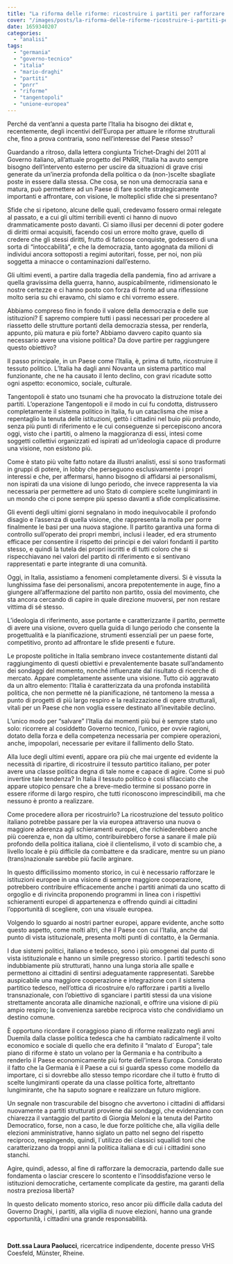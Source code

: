 ```yaml
---
title: "La riforma delle riforme: ricostruire i partiti per rafforzare la democrazia"
cover: "/images/posts/la-riforma-delle-riforme-ricostruire-i-partiti-per-rafforzare-la-democrazia.jpg"
date: 1659340207
categories: 
  - "analisi"
tags: 
  - "germania"
  - "governo-tecnico"
  - "italia"
  - "mario-draghi"
  - "partiti"
  - "pnrr"
  - "riforme"
  - "tangentopoli"
  - "unione-europea"
---
```


Perché da vent’anni a questa parte l’Italia ha bisogno dei diktat e, recentemente, degli incentivi dell’Europa per attuare le riforme strutturali che, fino a prova contraria, sono nell’interesse del Paese stesso?

Guardando a ritroso, dalla lettera congiunta Trichet-Draghi del 2011 al Governo italiano, all’attuale progetto del PNRR, l’Italia ha avuto sempre bisogno dell’intervento esterno per uscire da situazioni di grave crisi generate da un’inerzia profonda della politica o da (non-)scelte sbagliate poste in essere dalla stessa. Che cosa, se non una democrazia sana e matura, può permettere ad un Paese di fare scelte strategicamente importanti e affrontare, con visione, le molteplici sfide che si presentano?

Sfide che si ripetono, alcune delle quali, credevamo fossero ormai relegate al passato, e a cui gli ultimi terribili eventi ci hanno di nuovo drammaticamente posto davanti. Ci siamo illusi per decenni di poter godere di diritti ormai acquisiti, facendo cosi un errore molto grave, quello di credere che gli stessi diritti, frutto di faticose conquiste, godessero di una sorta di “intoccabilità”, e che la democrazia, tanto agognata da milioni di individui ancora sottoposti a regimi autoritari, fosse, per noi, non più soggetta a minacce o contaminazioni dall’esterno.

Gli ultimi eventi, a partire dalla tragedia della pandemia, fino ad arrivare a quella gravissima della guerra, hanno, auspicabilmente, ridimensionato le nostre certezze e ci hanno posto con forza di fronte ad una riflessione molto seria su chi eravamo, chi siamo e chi vorremo essere.

Abbiamo compreso fino in fondo il valore della democrazia e delle sue istituzioni? E sapremo compiere tutti i passi necessari per procedere al riassetto delle strutture portanti della democrazia stessa, per renderla, appunto, più matura e più forte? Abbiamo davvero capito quanto sia necessario avere una visione politica? Da dove partire per raggiungere questo obiettivo?

Il passo principale, in un Paese come l’Italia, è, prima di tutto, ricostruire il tessuto politico. L’Italia ha dagli anni Novanta un sistema partitico mal funzionante, che ne ha causato il lento declino, con gravi ricadute sotto ogni aspetto: economico, sociale, culturale.

Tangentopoli è stato uno tsunami che ha provocato la distruzione totale dei partiti. L’operazione Tangentopoli e il modo in cui fu condotta, distrussero completamente il sistema politico in Italia, fu un cataclisma che mise a repentaglio la tenuta delle istituzioni, gettò i cittadini nel buio più profondo, senza più punti di riferimento e le cui conseguenze si percepiscono ancora oggi, visto che i partiti, o almeno la maggioranza di essi, intesi come soggetti collettivi organizzati ed ispirati ad un’ideologia capace di produrre una visione, non esistono più.

Come è stato più volte fatto notare da illustri analisti, essi si sono trasformati in gruppi di potere, in lobby che perseguono esclusivamente i propri interessi e che, per affermarsi, hanno bisogno di affidarsi ai personalismi, non ispirati da una visione di lungo periodo, che invece rappresenta la via necessaria per permettere ad uno Stato di compiere scelte lungimiranti in un mondo che ci pone sempre più spesso davanti a sfide complicatissime.

Gli eventi degli ultimi giorni segnalano in modo inequivocabile il profondo disagio e l’assenza di quella visione, che rappresenta la molla per porre finalmente le basi per una nuova stagione. Il partito garantiva una forma di controllo sull’operato dei propri membri, inclusi i leader, ed era strumento efficace per consentire il rispetto dei principi e dei valori fondanti il partito stesso, e quindi la tutela dei propri iscritti e di tutti coloro che si rispecchiavano nei valori del partito di riferimento e si sentivano rappresentati e parte integrante di una comunità.

Oggi, in Italia, assistiamo a fenomeni completamente diversi. Si è vissuta la lunghissima fase dei personalismi, ancora prepotentemente in auge, fino a giungere all’affermazione del partito non partito, ossia del movimento, che sta ancora cercando di capire in quale direzione muoversi, per non restare vittima di sé stesso.

L’ideologia di riferimento, asse portante e caratterizzante il partito, permette di avere una visione, ovvero quella guida di lungo periodo che consente la progettualità e la pianificazione, strumenti essenziali per un paese forte, competitivo, pronto ad affrontare le sfide presenti e future.

Le proposte politiche in Italia sembrano invece costantemente distanti dal raggiungimento di questi obiettivi e prevalentemente basate sull’andamento dei sondaggi del momento, nonché influenzate dal risultato di ricerche di mercato. Appare completamente assente una visione. Tutto ciò aggravato da un altro elemento: l’Italia è caratterizzata da una profonda instabilità politica, che non permette né la pianificazione, né tantomeno la messa a punto di progetti di più largo respiro e la realizzazione di opere strutturali, vitali per un Paese che non voglia essere destinato all’inevitabile declino.

L’unico modo per “salvare” l’Italia dai momenti più bui è sempre stato uno solo: ricorrere al cosiddetto Governo tecnico, l’unico, per ovvie ragioni, dotato della forza e della competenza necessaria per compiere operazioni, anche, impopolari, necessarie per evitare il fallimento dello Stato.

Alla luce degli ultimi eventi, appare ora più che mai urgente ed evidente la necessità di ripartire, di ricostruire il tessuto partitico italiano, per poter avere una classe politica degna di tale nome e capace di agire. Come si può invertire tale tendenza? In Italia il tessuto politico è così sfilacciato che appare utopico pensare che a breve-medio termine si possano porre in essere riforme di largo respiro, che tutti riconoscono imprescindibili, ma che nessuno è pronto a realizzare.

Come procedere allora per ricostruirlo? La ricostruzione del tessuto politico italiano potrebbe passare per la via europea attraverso una nuova o maggiore aderenza agli schieramenti europei, che richiederebbero anche più coerenza e, non da ultimo, contribuirebbero forse a sanare il male più profondo della politica italiana, cioè il clientelismo, il voto di scambio che, a livello locale è più difficile da combattere e da sradicare, mentre su un piano (trans)nazionale sarebbe più facile arginare.

In questo difficilissimo momento storico, in cui è necessario rafforzare le istituzioni europee in una visione di sempre maggiore cooperazione, potrebbero contribuire efficacemente anche i partiti animati da uno scatto di orgoglio e di rivincita proponendo programmi in linea con i rispettivi schieramenti europei di appartenenza e offrendo quindi ai cittadini l’opportunità di scegliere, con una visuale europea.

Volgendo lo sguardo ai nostri partner europei, appare evidente, anche sotto questo aspetto, come molti altri, che il Paese con cui l’Italia, anche dal punto di vista istituzionale, presenta molti punti di contatto, è la Germania.

I due sistemi politici, italiano e tedesco, sono i più omogenei dal punto di vista istituzionale e hanno un simile pregresso storico. I partiti tedeschi sono indubbiamente più strutturati, hanno una lunga storia alle spalle e permettono ai cittadini di sentirsi adeguatamente rappresentati. Sarebbe auspicabile una maggiore cooperazione e integrazione con il sistema partitico tedesco, nell’ottica di ricostruire e/o rafforzare i partiti a livello transnazionale, con l’obiettivo di sganciare i partiti stessi da una visione strettamente ancorata alle dinamiche nazionali, e offrire una visione di più ampio respiro; la convenienza sarebbe reciproca visto che condividiamo un destino comune.

È opportuno ricordare il coraggioso piano di riforme realizzato negli anni Duemila dalla classe politica tedesca che ha cambiato radicalmente il volto economico e sociale di quello che era definito il “malato d´ Europa”; tale piano di riforme è stato un volano per la Germania e ha contribuito a renderlo il Paese economicamente più forte dell’intera Europa. Considerato il fatto che la Germania è il Paese a cui si guarda spesso come modello da importare, ci si dovrebbe allo stesso tempo ricordare che il tutto è frutto di scelte lungimiranti operate da una classe politica forte, altrettanto lungimirante, che ha saputo sognare e realizzare un futuro migliore.

Un segnale non trascurabile del bisogno che avvertono i cittadini di affidarsi nuovamente a partiti strutturati proviene dai sondaggi, che evidenziano con chiarezza il vantaggio del partito di Giorgia Meloni e la tenuta del Partito Democratico, forse, non a caso, le due forze politiche che, alla vigilia delle elezioni amministrative, hanno siglato un patto nel segno del rispetto reciproco, respingendo, quindi, l´utilizzo dei classici squallidi toni che caratterizzano da troppi anni la politica italiana e di cui i cittadini sono stanchi.

Agire, quindi, adesso, al fine di rafforzare la democrazia, partendo dalle sue fondamenta o lasciar crescere lo scontento e l’insoddisfazione verso le istituzioni democratiche, certamente complicate da gestire, ma garanti della nostra preziosa libertà?

In questo delicato momento storico, reso ancor più difficile dalla caduta del Governo Draghi, i partiti, alla vigilia di nuove elezioni, hanno una grande opportunità, i cittadini una grande responsabilità.

 

**Dott.ssa Laura Paolucci**, ricercatrice indipendente, docente presso VHS Coesfeld, Münster, Rheine.
